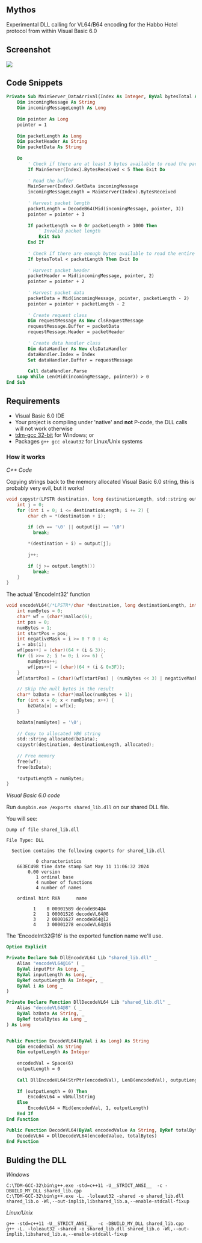 ## Mythos

Experimental DLL calling for VL64/B64 encoding for the Habbo Hotel protocol from within Visual Basic 6.0

## Screenshot

![](https://i.imgur.com/z7IIJKs.png)

## Code Snippets

```vb
Private Sub MainServer_DataArrival(Index As Integer, ByVal bytesTotal As Long)
    Dim incomingMessage As String
    Dim incomingMessageLength As Long
    
    Dim pointer As Long
    pointer = 1
    
    Dim packetLength As Long
    Dim packetHeader As String
    Dim packetData As String
    
    Do
        ' Check if there are at least 5 bytes available to read the packet length and the first character of data
        If MainServer(Index).BytesReceived < 5 Then Exit Do
        
        ' Read the buffer
        MainServer(Index).GetData incomingMessage
        incomingMessageLength = MainServer(Index).BytesReceived
        
        ' Harvest packet length
        packetLength = DecodeB64(Mid(incomingMessage, pointer, 3))
        pointer = pointer + 3
                
        If packetLength <= 0 Or packetLength > 1000 Then
            ' Invalid packet length
            Exit Sub
        End If
        
        ' Check if there are enough bytes available to read the entire packet
        If bytesTotal < packetLength Then Exit Do
        
        ' Harvest packet header
        packetHeader = Mid(incomingMessage, pointer, 2)
        pointer = pointer + 2
        
        ' Harvest packet data
        packetData = Mid(incomingMessage, pointer, packetLength - 2)
        pointer = pointer + packetLength - 2
        
        ' Create request class
        Dim requestMessage As New clsRequestMessage
        requestMessage.Buffer = packetData
        requestMessage.Header = packetHeader
        
        ' Create data handler class
        Dim dataHandler As New clsDataHandler
        dataHandler.Index = Index
        Set dataHandler.Buffer = requestMessage
        
        Call dataHandler.Parse
    Loop While Len(Mid(incomingMessage, pointer)) > 0
End Sub
```

## Requirements

- Visual Basic 6.0 IDE
- Your project is compiling under 'native' and **not** P-code, the DLL calls will not work otherwise
- [tdm-gcc 32-bit](https://jmeubank.github.io/tdm-gcc/) for Windows; or
- Packages ``g++ gcc oleaut32`` for Linux/Unix systems 

### How it works

*C++ Code*

Copying strings back to the memory allocated Visual Basic 6.0 string, this is probably very evil, but it works!

```c
void copystr(LPSTR destination, long destinationLength, std::string output) {
    int j = 0;
    for (int i = 0; i <= destinationLength; i += 2) {
        char ch = *(destination + i);
        
        if (ch == '\0' || output[j] == '\0')
          break;

        *(destination + i) = output[j];
        
        j++;
        
        if (j >= output.length())
          break;
    }
}
```

The actual 'EncodeInt32' function

```c
void encodeVL64(/*LPSTR*/char *destination, long destinationLength, int *outputLength, int i) {
    int numBytes = 0;
    char* wf = (char*)malloc(6);
    int pos = 0;
    numBytes = 1;
    int startPos = pos;
    int negativeMask = i >= 0 ? 0 : 4;
    i = abs(i);
    wf[pos++] = (char)(64 + (i & 3));
    for (i >>= 2; i != 0; i >>= 6) {
        numBytes++;
        wf[pos++] = (char)(64 + (i & 0x3F));
    }
    wf[startPos] = (char)(wf[startPos] | (numBytes << 3) | negativeMask);

    // Skip the null bytes in the result
    char* bzData = (char*)malloc(numBytes + 1);
    for (int x = 0; x < numBytes; x++) {
        bzData[x] = wf[x];
    }

    bzData[numBytes] = '\0';
    
    // Copy to allocated VB6 string
    std::string allocated(bzData);
    copystr(destination, destinationLength, allocated);
    
    // Free memory
    free(wf);
    free(bzData);
    
    *outputLength = numBytes;
}
```

*Visual Basic 6.0 code*

Run ``dumpbin.exe /exports shared_lib.dll`` on our shared DLL file.

You will see:

```
Dump of file shared_lib.dll

File Type: DLL

  Section contains the following exports for shared_lib.dll

           0 characteristics
    663EC498 time date stamp Sat May 11 11:06:32 2024
        0.00 version
           1 ordinal base
           4 number of functions
           4 number of names

    ordinal hint RVA      name

          1    0 000015B9 decodeB64@4
          2    1 00001526 decodeVL64@8
          3    2 00001627 encodeB64@12
          4    3 00001278 encodeVL64@16
```

The 'EncodeInt32@16' is the exported function name we'll use.

```vb
Option Explicit

Private Declare Sub DllEncodeVL64 Lib "shared_lib.dll" _
    Alias "encodeVL64@16" ( _
    ByVal inputPtr As Long, _
    ByVal inputLength As Long, _
    ByRef outputLength As Integer, _
    ByVal i As Long _
)

Private Declare Function DllDecodeVL64 Lib "shared_lib.dll" _
    Alias "decodeVL64@8" ( _
    ByVal bzData As String, _
    ByRef totalBytes As Long _
) As Long


Public Function EncodeVL64(ByVal i As Long) As String
    Dim encodedVal As String
    Dim outputLength As Integer
    
    encodedVal = Space(6)
    outputLength = 0
    
    Call DllEncodeVL64(StrPtr(encodedVal), LenB(encodedVal), outputLength, i)
    
    If (outputLength = 0) Then
        EncodeVL64 = vbNullString
    Else
        EncodeVL64 = Mid(encodedVal, 1, outputLength)
    End If
End Function

Public Function DecodeVL64(ByVal encodedValue As String, ByRef totalBytes As Long) As Long
    DecodeVL64 = DllDecodeVL64(encodedValue, totalBytes)
End Function
```

## Bulding the DLL

*Windows*

```
C:\TDM-GCC-32\bin\g++.exe -std=c++11 -U__STRICT_ANSI__  -c -DBUILD_MY_DLL shared_lib.cpp
C:\TDM-GCC-32\bin\g++.exe -L. -loleaut32 -shared -o shared_lib.dll shared_lib.o -Wl,--out-implib,libshared_lib.a,--enable-stdcall-fixup
```

*Linux/Unix*

```
g++ -std=c++11 -U__STRICT_ANSI__  -c -DBUILD_MY_DLL shared_lib.cpp  
g++ -L. -loleaut32 -shared -o shared_lib.dll shared_lib.o -Wl,--out-implib,libshared_lib.a,--enable-stdcall-fixup
```
